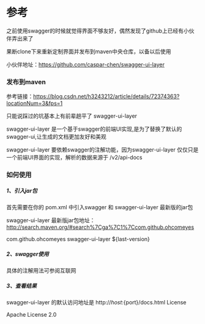 # 参考
之前使用swagger的时候就觉得界面不够友好，偶然发现了github上已经有小伙伴弄出来了

果断clone下来重新定制界面并发布到maven中央仓库，以备以后使用

小伙伴地址：https://github.com/caspar-chen/swagger-ui-layer
### 发布到maven

参考链接：https://blog.csdn.net/h3243212/article/details/72374363?locationNum=3&fps=1

只能说踩过的坑基本上有前辈趟平了
swagger-ui-layer

swagger-ui-layer 是一个基于swagger的前端UI实现,是为了替换了默认的swagger-ui,让生成的文档更加友好和美观

swagger-ui-layer 要依赖swagger的注解功能，因为swagger-ui-layer 仅仅只是一个前端UI界面的实现，解析的数据来源于 /v2/api-docs

### 如何使用
##### 1、引入jar包

首先需要在你的 pom.xml 中引入swagger 和 swagger-ui-layer 最新版的jar包

swagger-ui-layer 最新版jar包地址：http://search.maven.org/#search%7Cga%7C1%7Ccom.github.ohcomeyes

<dependency>
  <groupId>com.github.ohcomeyes</groupId>
  <artifactId>swagger-ui-layer</artifactId>
  <version>${last-version}</version>
</dependency>

##### 2、swagger使用

具体的注解用法可参阅互联网
##### 3、查看结果

swagger-ui-layer 的默认访问地址是 http://${host}:${port}/docs.html
License

Apache License 2.0

